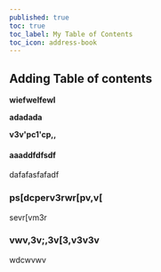 ```yaml
---
published: true
toc: true
toc_label: My Table of Contents
toc_icon: address-book
---
```

## Adding Table of contents

**wiefwelfewl**

**adadada**

**v3v'pc1'cp,,**

#### aaaddfdfsdf
dafafasfafadf

### ps[dcperv3rwr[pv,v[
sevr[vm3r


### vwv,3v;,3v[3,v3v3v

wdcwvwv